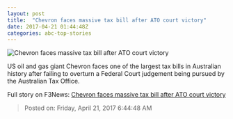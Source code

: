 ```yaml
---
layout: post
title:  "Chevron faces massive tax bill after ATO court victory"
date: 2017-04-21 01:44:48Z
categories: abc-top-stories
---
```


![Chevron faces massive tax bill after ATO court victory](http://www.abc.net.au/news/image/8287732-1x1-700x700.jpg)

US oil and gas giant Chevron faces one of the largest tax bills in Australian history after failing to overturn a Federal Court judgement being pursued by the Australian Tax Office.


Full story on F3News: [Chevron faces massive tax bill after ATO court victory](http://www.f3nws.com/n/hnQgcF)

> Posted on: Friday, April 21, 2017 6:44:48 AM
